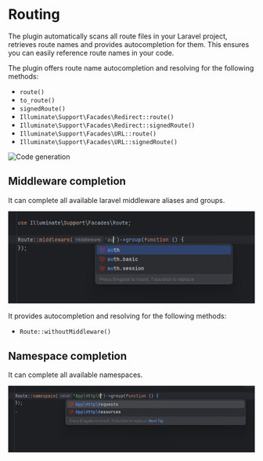 # Routing

The plugin automatically scans all route files in your Laravel project, retrieves route names
and provides autocompletion for them. This ensures you can easily reference route names in your code.

The plugin offers route name autocompletion and resolving for the following methods:
* `route()`
* `to_route()`
* `signedRoute()`
* `Illuminate\Support\Facades\Redirect::route()`
* `Illuminate\Support\Facades\Redirect::signedRoute()`
* `Illuminate\Support\Facades\URL::route()`
* `Illuminate\Support\Facades\URL::signedRoute()`

![Code generation](./images/routing/route-completion-in-controller.png)

## Middleware completion

It can complete all available laravel middleware aliases and groups.

![Code generation](./images/routing/middleware-completion.png)

It provides autocompletion and resolving for the following methods:

* `Route::withoutMiddleware()`

## Namespace completion

It can complete all available namespaces.

![Code generation](./images/routing/namespace-completion.png)